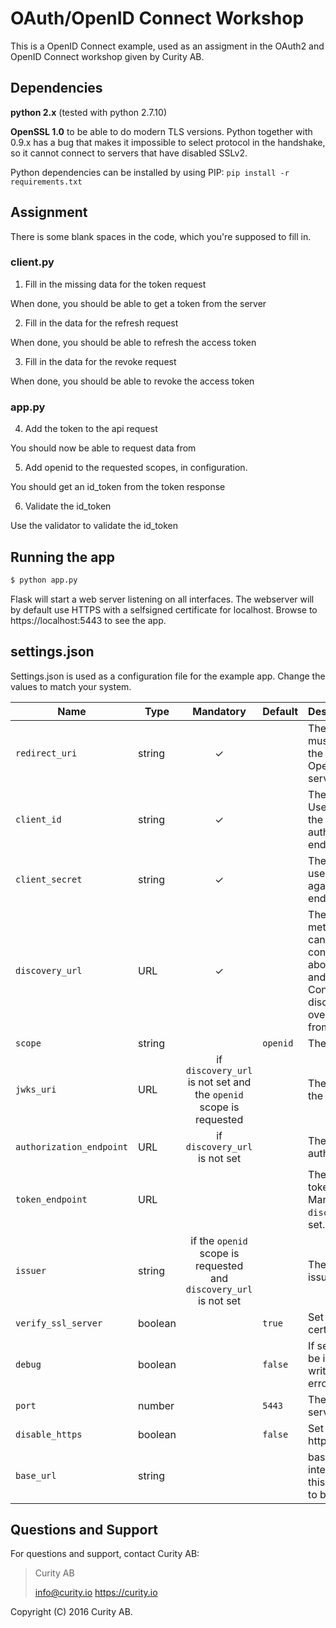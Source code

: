 # OAuth/OpenID Connect Workshop
This is a OpenID Connect example, used as an assigment in the OAuth2 and OpenID Connect workshop given by Curity AB.

## Dependencies

**python 2.x** (tested with python 2.7.10)

**OpenSSL 1.0** to be able to do modern TLS versions. Python together with 0.9.x has a bug that makes it impossible to select protocol in the handshake, so it cannot connect to servers that have disabled SSLv2.

Python dependencies can be installed by using PIP: `pip install -r requirements.txt`

## Assignment
There is some blank spaces in the code, which you're supposed to fill in. 

### client.py
1. Fill in the missing data for the token request

When done, you should be able to get a token from the server

2. Fill in the data for the refresh request

When done, you should be able to refresh the access token

3. Fill in the data for the revoke request

When done, you should be able to revoke the access token

### app.py
4. Add the token to the api request

You should now be able to request data from 

5. Add openid to the requested scopes, in configuration.

You should get an id_token from the token response

6. Validate the id_token

Use the validator to validate the id_token


## Running the app

```bash
$ python app.py
```

Flask will start a web server listening on all interfaces. The webserver will by default use HTTPS with a selfsigned certificate for localhost.
Browse to https://localhost:5443 to see the app.

## settings.json
Settings.json is used as a configuration file for the example app. Change the values to match your system.

Name            | Type    | Mandatory | Default  | Description
----------------| ------- | :-------: | -------- | :---------------
`redirect_uri`  | string  |    ✓      |          | The redirect uri to use, must be registered for the client at the OpenID Connect server.
`client_id`     | string  |    ✓      |          | The id for the client. Used to authenticate the client against the authorization server endpoint.
`client_secret` | string  |    ✓      |          | The shared secret to use for authentication against the token endpoint.
`discovery_url` | URL     |    ✓      |          | The URL where the metadata of the sever can be found. Should contain information about the endpoints and keys to be used. Configuration from the discovery url will override configuration from settings.json.
`scope`         | string  |           | `openid` | The scopes to ask for.
`jwks_uri`      | URL     | if `discovery_url` is not set and the `openid` scope is requested          |          | The URL that points to the JWK set.
`authorization_endpoint` | URL | if `discovery_url` is not set     |          | The URL to the authorization_endpoint.
`token_endpoint`| URL     |           |          | The URL to the token_endpoint. Mandatory if `discovery_url` is not set.
`issuer`        | string  | if the `openid` scope is requested and `discovery_url` is not set          |          | The ID of the token issuer.
`verify_ssl_server` | boolean |       | `true`   | Set to false to disable certificate checks.
`debug`         | boolean |           | `false`  | If set to true, Flask will be in debug mode and write stacktraces if an error occurs
`port`          | number  |           | `5443`   | The port that the Flask server should listen to
`disable_https` | boolean |           | `false`  | Set to true to run on http
`base_url`      | string  |           |          | base url to be added to internal redirects. Set this to enable the client to be behind a proxy.

## Questions and Support

For questions and support, contact Curity AB:

> Curity AB
>
> info@curity.io
> https://curity.io


Copyright (C) 2016 Curity AB.
